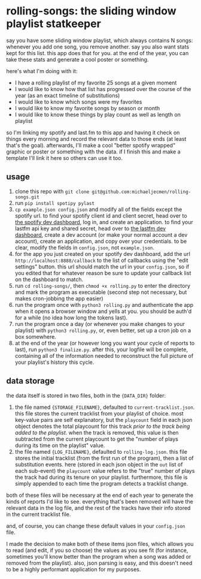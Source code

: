 # rolling-songs: the sliding window playlist statkeeper

say you have some sliding window playlist, which always contains N songs: 
whenever you add one song, you remove another. say you also want stats kept for this list. this app does that for you. 
at the end of the year, you can take these stats and generate a cool poster or something.

here's what I'm doing with it:
- I have a rolling playlist of my favorite 25 songs at a given moment
- I would like to know how that list has progressed over the course of the year (as an exact timeline of substitutions)
- I would like to know which songs were my favorites
- I would like to know my favorite songs by season or month
- I would like to know these things by play count as well as length on playlist

so I'm linking my spotify and last.fm to this app and having it check on things every morning
and record the relevant data to those ends (at least that's the goal). afterwards, I'll make a 
cool "better spotify wrapped" graphic or poster or something with the data. if I finish this and 
make a template I'll link it here so others can use it too.

## usage
1. clone this repo with ```git clone git@github.com:michaeljecmen/rolling-songs.git```
2. run ```pip install spotipy pylast```
3.  ```cp example.json config.json``` and modify all of the fields except the spotify url. to find your spotify client id and client secret, head over to [the spotify dev dashboard](https://developer.spotify.com/dashboard/), log in, and create an application. to find your lastfm api key and shared secret, head
over to [the lastfm dev dashboard](https://www.last.fm/api/accounts), create a dev account (or make your normal account a dev account), create an application, and copy over your credentials. to be clear, modify the fields in ```config.json```, not ```example.json```.
4. for the app you just created on your spotify dev dashboard, add the url ```http://localhost:8888/callback``` to the list of callbacks using the "edit settings" button. this url should match the url in your ```config.json```, so if you edited that for whatever reason be sure to update your callback list on the dashboard to match.
5. run ```cd rolling-songs/```, then ```chmod +x rolling.py``` to enter the directory and mark the program as executable (second step not necessary, but makes cron-jobbing the app easier)
6. run the program once with ```python3 rolling.py``` and authenticate the app when it opens a browser window and yells at you. you should be auth'd for a while (no idea how long the tokens last).
7. run the program once a day (or whenever you make changes to your playlist) with ```python3 rolling.py```, or, even better, set up a cron job on a box somewhere.
8. at the end of the year (or however long you want your cycle of reports to last), run ```python3 finalize.py```. after this, your logfile will be complete, containing all of the information needed to reconstruct the full picture of your playlist's history this cycle.

## data storage
the data itself is stored in two files, both in the ```{DATA_DIR}``` folder:
1. the file named ```{STORAGE_FILENAME}```, defaulted to ```current-tracklist.json```. this file stores the current tracklist from your playlist of choice. most key-value pairs are self explanatory, but the ```playcount``` field in each json object denotes the total playcount for this track *prior to the track being added to the playlist*. when the track is removed, this value is then subtracted from the current playcount to get the "number of plays during its time on the playlist" value.
2. the file named ```{LOG_FILENAME}```, defaulted to ```rolling-log.json```. this file stores the initial tracklist (from the first run of the program), then a list of substitution events. here (stored in each json object in the ```out``` list of each sub-event) the ```playcount``` value refers to the "true" number of plays the track had during its tenure on your playlist. furthermore, this file is simply appended to each time the program detects a tracklist change.

both of these files will be necessary at the end of each year to generate the kinds of reports I'd like to see. everything that's been removed will have the relevant data in the log file, and the rest of the tracks have their info stored in the current tracklist file.

and, of course, you can change these default values in your ```config.json``` file.

I made the decision to make both of these items json files, which allows you to read (and edit, if you so choose) the values as you see fit (for instance, sometimes you'll know better than the program when a song was added or removed from the playlist). also, json parsing is easy, and this doesn't need to be a highly performant application for my purposes.
